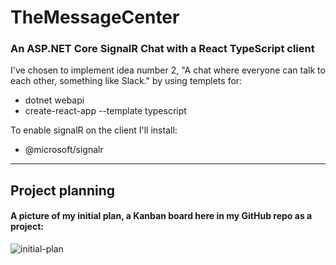 # TheMessageCenter
### An ASP.NET Core SignalR Chat with a React TypeScript client
I've chosen to implement idea number 2, "A chat where everyone can talk to each other, something like Slack." by using templets for:
* dotnet webapi
* create-react-app --template typescript

To enable signalR on the client I'll install:
* @microsoft/signalr
___________________________________________________________________________________________________________________________________________________________________________________

## Project planning
#### A picture of my initial plan, a Kanban board here in my GitHub repo as a project:


![initial-plan](https://user-images.githubusercontent.com/70144040/137110519-ceb5707d-f5e6-43bf-8ca8-d00a4e35344f.jpg)

